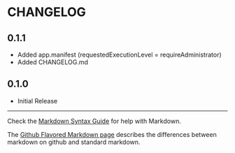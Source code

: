 ﻿CHANGELOG
==============================

0.1.1
-----
 - Added app.manifest (requestedExecutionLevel = requireAdministrator)
 - Added CHANGELOG.md

0.1.0
-----
 - Initial Release

- - -
Check the [Markdown Syntax Guide](http://daringfireball.net/projects/markdown/syntax) for help with Markdown.

The [Github Flavored Markdown page](http://github.github.com/github-flavored-markdown/) describes the differences between markdown on github and standard markdown.